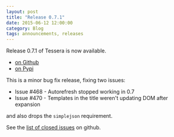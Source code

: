 ```yaml
---
layout: post
title: "Release 0.7.1"
date: 2015-06-12 12:00:00
category: Blog
tags: announcements, releases
---
```


Release 0.7.1 of Tessera is now available.

* [on Github](https://github.com/urbanairship/tessera/releases/tag/v0.7.1)
* [on Pypi](https://pypi.python.org/pypi/tessera/0.7.1)

This is a minor bug fix release, fixing two issues:

* Issue #468 - Autorefresh stopped working in 0.7
* Issue #470 - Templates in the title weren't updating DOM after expansion

and also drops the `simplejson` requirement.

See the
[list of closed issues](https://github.com/urbanairship/tessera/issues?q=milestone%3A%22Release+0.7.1%22+is%3Aclosed)
on github.
